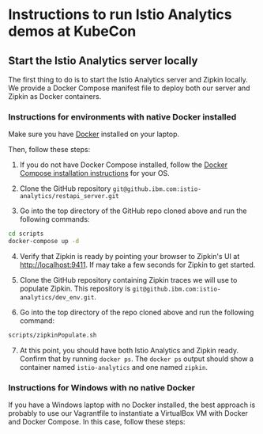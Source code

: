 # Instructions to run Istio Analytics demos at KubeCon

## Start the Istio Analytics server locally

The first thing to do is to start the Istio Analytics server and Zipkin locally. We provide a Docker Compose manifest file to deploy both our server and Zipkin as Docker containers.

### Instructions for environments with native Docker installed

Make sure you have [Docker](https://www.docker.com/) installed on your laptop.

Then, follow these steps:

1. If you do not have Docker Compose installed, follow the 
[Docker Compose installation instructions](https://docs.docker.com/compose/install/) for your OS.

2.  Clone the GitHub repository `git@github.ibm.com:istio-analytics/restapi_server.git`

3. Go into the top directory of the GitHub repo cloned above and run the following commands:

```bash
cd scripts
docker-compose up -d
``` 

4. Verify that Zipkin is ready by pointing your browser to Zipkin's UI at 
[http://localhost:9411](http://localhost:9411). If may take a few seconds for Zipkin to get started.

5. Clone the GitHub repository containing Zipkin traces we will use to populate Zipkin.
This repository is `git@github.ibm.com:istio-analytics/dev_env.git`.

6. Go into the top directory of the repo cloned above and run the following command:

```bash
scripts/zipkinPopulate.sh
```

7. At this point, you should have both Istio Analytics and Zipkin ready. Confirm that by running `docker ps`.
The `docker ps` output should show a container named `istio-analytics` and one named `zipkin`.

### Instructions for Windows with no native Docker 

If you have a Windows laptop with no Docker installed, the best approach is probably to use our Vagrantfile 
to instantiate a VirtualBox VM with Docker and Docker Compose. In this case, follow these steps:


  